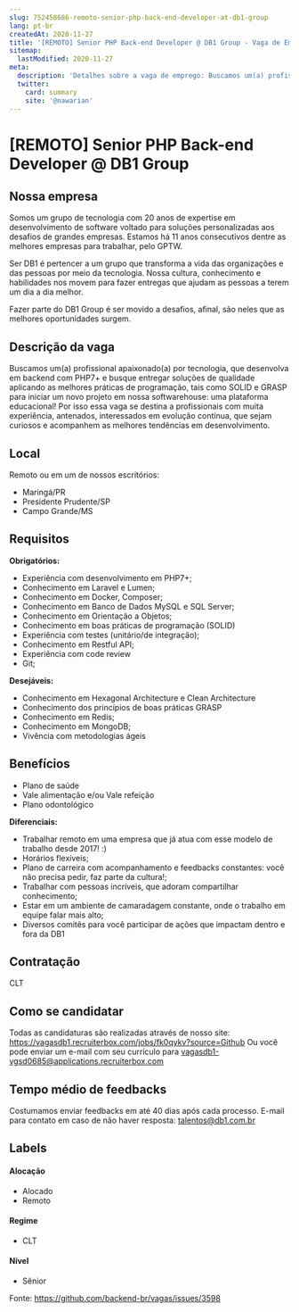 ```yaml
---
slug: 752458686-remoto-senior-php-back-end-developer-at-db1-group
lang: pt-br
createdAt: 2020-11-27
title: '[REMOTO] Senior PHP Back-end Developer @ DB1 Group - Vaga de Emprego'
sitemap:
  lastModified: 2020-11-27
meta:
  description: 'Detalhes sobre a vaga de emprego: Buscamos um(a) profissional apaixonado(a) por tecnologia, que desenvolva em backend com PHP7+ e busque entregar soluções de qualidade aplicando as melhores práticas de programação, tais como SOLID e GRASP para iniciar um novo projeto em nossa softwarehouse: uma plataforma educacional! Por isso essa vaga se destina a profissionais com muita experiência, antenados, interessados em evolução contínua, que sejam curiosos e acompanhem as melhores tendências em desenvolvimento.'
  twitter:
    card: summary
    site: '@nawarian'
---
```


# [REMOTO] Senior PHP Back-end Developer @ DB1 Group

## Nossa empresa

Somos um grupo de tecnologia com 20 anos de expertise em desenvolvimento de software voltado para soluções personalizadas aos desafios de grandes empresas. Estamos há 11 anos consecutivos dentre as melhores empresas para trabalhar, pelo GPTW. 

Ser DB1 é pertencer a um grupo que transforma a vida das organizações e das pessoas por meio da tecnologia. Nossa cultura, conhecimento e habilidades nos movem para fazer entregas que ajudam as pessoas a terem um dia a dia melhor.  

Fazer parte do DB1 Group é ser movido a desafios, afinal, são neles que as melhores oportunidades surgem.  

## Descrição da vaga

Buscamos um(a) profissional apaixonado(a) por tecnologia, que desenvolva em backend com PHP7+ e busque entregar soluções de qualidade aplicando as melhores práticas de programação, tais como SOLID e GRASP para iniciar um novo projeto em nossa softwarehouse: uma plataforma educacional!
Por isso essa vaga se destina a profissionais com muita experiência, antenados, interessados em evolução contínua, que sejam curiosos e acompanhem as melhores tendências em desenvolvimento.

## Local

Remoto ou em um de nossos escritórios:
- Maringá/PR
- Presidente Prudente/SP
- Campo Grande/MS

## Requisitos

**Obrigatórios:**

- Experiência com desenvolvimento em PHP7+;
- Conhecimento em Laravel e Lumen;
- Conhecimento em Docker, Composer;
- Conhecimento em Banco de Dados MySQL e SQL Server;
- Conhecimento em Orientação a Objetos;
- Conhecimento em boas práticas de programação (SOLID)
- Experiência com testes (unitário/de integração);
- Conhecimento em Restful API;
- Experiência com code review
- Git;

**Desejáveis:**

- Conhecimento em Hexagonal Architecture e Clean Architecture
- Conhecimento dos princípios de boas práticas GRASP
- Conhecimento em Redis;
- Conhecimento em MongoDB;
- Vivência com metodologias ágeis

## Benefícios

- Plano de saúde
- Vale alimentação e/ou Vale refeição
- Plano odontológico

**Diferenciais:**

- Trabalhar remoto em uma empresa que já atua com esse modelo de trabalho desde 2017! :)
- Horários flexíveis;
- Plano de carreira com acompanhamento e feedbacks constantes: você não precisa pedir, faz parte da cultura!;
- Trabalhar com pessoas incríveis, que adoram compartilhar conhecimento;
- Estar em um ambiente de camaradagem constante, onde o trabalho em equipe falar mais alto;
- Diversos comitês para você participar de ações que impactam dentro e fora da DB1

## Contratação

CLT

## Como se candidatar

Todas as candidaturas são realizadas através de nosso site: https://vagasdb1.recruiterbox.com/jobs/fk0qykv?source=Github
Ou você pode enviar um e-mail com seu currículo para vagasdb1-vgsd0685@applications.recruiterbox.com 
## Tempo médio de feedbacks

Costumamos enviar feedbacks em até 40 dias após cada processo.
E-mail para contato em caso de não haver resposta: talentos@db1.com.br

## Labels

#### Alocação
- Alocado
- Remoto

#### Regime
- CLT

#### Nível
- Sênior




Fonte: https://github.com/backend-br/vagas/issues/3598